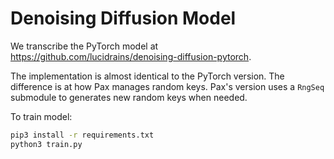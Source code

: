 # Denoising Diffusion Model

We transcribe the PyTorch model at https://github.com/lucidrains/denoising-diffusion-pytorch.

The implementation is almost identical to the PyTorch version. 
The difference is at how Pax manages random keys. Pax's version uses a `RngSeq` submodule to generates new random keys when needed.

To train model:

```sh
pip3 install -r requirements.txt
python3 train.py
```